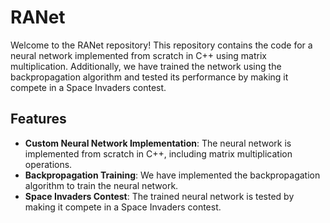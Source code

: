 # RANet

Welcome to the RANet repository! This repository contains the code for a neural network implemented from scratch in C++ using matrix multiplication. Additionally, we have trained the network using the backpropagation algorithm and tested its performance by making it compete in a Space Invaders contest.

## Features

- **Custom Neural Network Implementation**: The neural network is implemented from scratch in C++, including matrix multiplication operations.
- **Backpropagation Training**: We have implemented the backpropagation algorithm to train the neural network.
- **Space Invaders Contest**: The trained neural network is tested by making it compete in a Space Invaders contest.
